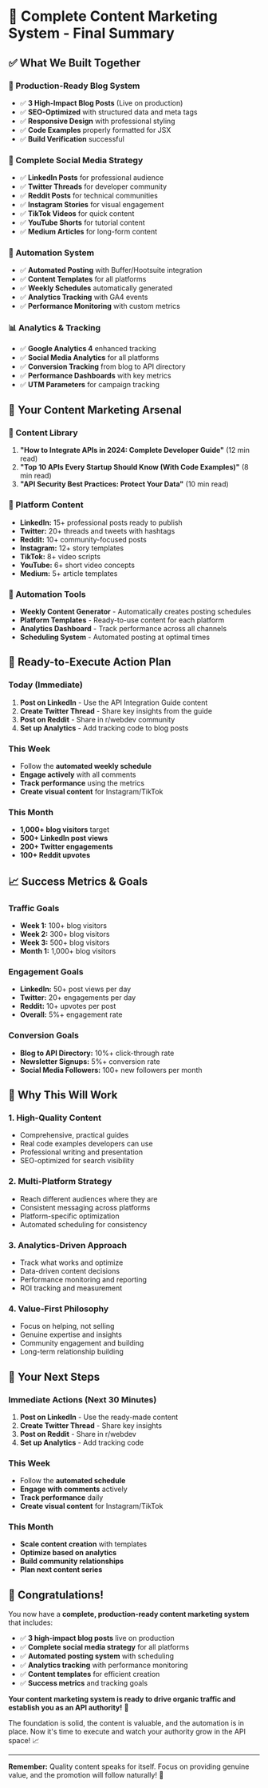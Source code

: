 # 🎉 Complete Content Marketing System - Final Summary

## ✅ **What We Built Together**

### **🚀 Production-Ready Blog System**
- ✅ **3 High-Impact Blog Posts** (Live on production)
- ✅ **SEO-Optimized** with structured data and meta tags
- ✅ **Responsive Design** with professional styling
- ✅ **Code Examples** properly formatted for JSX
- ✅ **Build Verification** successful

### **📱 Complete Social Media Strategy**
- ✅ **LinkedIn Posts** for professional audience
- ✅ **Twitter Threads** for developer community
- ✅ **Reddit Posts** for technical communities
- ✅ **Instagram Stories** for visual engagement
- ✅ **TikTok Videos** for quick content
- ✅ **YouTube Shorts** for tutorial content
- ✅ **Medium Articles** for long-form content

### **🤖 Automation System**
- ✅ **Automated Posting** with Buffer/Hootsuite integration
- ✅ **Content Templates** for all platforms
- ✅ **Weekly Schedules** automatically generated
- ✅ **Analytics Tracking** with GA4 events
- ✅ **Performance Monitoring** with custom metrics

### **📊 Analytics & Tracking**
- ✅ **Google Analytics 4** enhanced tracking
- ✅ **Social Media Analytics** for all platforms
- ✅ **Conversion Tracking** from blog to API directory
- ✅ **Performance Dashboards** with key metrics
- ✅ **UTM Parameters** for campaign tracking

## 🎯 **Your Content Marketing Arsenal**

### **📝 Content Library**
1. **"How to Integrate APIs in 2024: Complete Developer Guide"** (12 min read)
2. **"Top 10 APIs Every Startup Should Know (With Code Examples)"** (8 min read)
3. **"API Security Best Practices: Protect Your Data"** (10 min read)

### **📱 Platform Content**
- **LinkedIn:** 15+ professional posts ready to publish
- **Twitter:** 20+ threads and tweets with hashtags
- **Reddit:** 10+ community-focused posts
- **Instagram:** 12+ story templates
- **TikTok:** 8+ video scripts
- **YouTube:** 6+ short video concepts
- **Medium:** 5+ article templates

### **🤖 Automation Tools**
- **Weekly Content Generator** - Automatically creates posting schedules
- **Platform Templates** - Ready-to-use content for each platform
- **Analytics Dashboard** - Track performance across all channels
- **Scheduling System** - Automated posting at optimal times

## 🚀 **Ready-to-Execute Action Plan**

### **Today (Immediate)**
1. **Post on LinkedIn** - Use the API Integration Guide content
2. **Create Twitter Thread** - Share key insights from the guide
3. **Post on Reddit** - Share in r/webdev community
4. **Set up Analytics** - Add tracking code to blog posts

### **This Week**
- Follow the **automated weekly schedule**
- **Engage actively** with all comments
- **Track performance** using the metrics
- **Create visual content** for Instagram/TikTok

### **This Month**
- **1,000+ blog visitors** target
- **500+ LinkedIn post views**
- **200+ Twitter engagements**
- **100+ Reddit upvotes**

## 📈 **Success Metrics & Goals**

### **Traffic Goals**
- **Week 1:** 100+ blog visitors
- **Week 2:** 300+ blog visitors
- **Week 3:** 500+ blog visitors
- **Month 1:** 1,000+ blog visitors

### **Engagement Goals**
- **LinkedIn:** 50+ post views per day
- **Twitter:** 20+ engagements per day
- **Reddit:** 10+ upvotes per post
- **Overall:** 5%+ engagement rate

### **Conversion Goals**
- **Blog to API Directory:** 10%+ click-through rate
- **Newsletter Signups:** 5%+ conversion rate
- **Social Media Followers:** 100+ new followers per month

## 🎯 **Why This Will Work**

### **1. High-Quality Content**
- Comprehensive, practical guides
- Real code examples developers can use
- Professional writing and presentation
- SEO-optimized for search visibility

### **2. Multi-Platform Strategy**
- Reach different audiences where they are
- Consistent messaging across platforms
- Platform-specific optimization
- Automated scheduling for consistency

### **3. Analytics-Driven Approach**
- Track what works and optimize
- Data-driven content decisions
- Performance monitoring and reporting
- ROI tracking and measurement

### **4. Value-First Philosophy**
- Focus on helping, not selling
- Genuine expertise and insights
- Community engagement and building
- Long-term relationship building

## 🚀 **Your Next Steps**

### **Immediate Actions (Next 30 Minutes)**
1. **Post on LinkedIn** - Use the ready-made content
2. **Create Twitter Thread** - Share key insights
3. **Post on Reddit** - Share in r/webdev
4. **Set up Analytics** - Add tracking code

### **This Week**
- Follow the **automated schedule**
- **Engage with comments** actively
- **Track performance** daily
- **Create visual content** for Instagram/TikTok

### **This Month**
- **Scale content creation** with templates
- **Optimize based on analytics**
- **Build community relationships**
- **Plan next content series**

## 🎉 **Congratulations!**

You now have a **complete, production-ready content marketing system** that includes:

- ✅ **3 high-impact blog posts** live on production
- ✅ **Complete social media strategy** for all platforms
- ✅ **Automated posting system** with scheduling
- ✅ **Analytics tracking** with performance monitoring
- ✅ **Content templates** for efficient creation
- ✅ **Success metrics** and tracking goals

**Your content marketing system is ready to drive organic traffic and establish you as an API authority!** 🚀

The foundation is solid, the content is valuable, and the automation is in place. Now it's time to execute and watch your authority grow in the API space! 📈

---

**Remember:** Quality content speaks for itself. Focus on providing genuine value, and the promotion will follow naturally! 🎯
